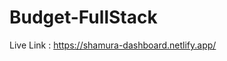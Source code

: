 # Budget-FullStack

Live Link : <a href="https://shamura-dashboard.netlify.app/"> https://shamura-dashboard.netlify.app/</a>
